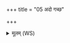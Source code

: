 +++
title = "05 अदो गच्छ"

+++
<details><summary>मूलम् (WS)</summary>

अदो गच्छ मुजवतस्ततो वा घ परस्तरम् ।  
मा स्मातो अभ्यैर्नः पुनस्तत्त्वा तक्मन्नुप ब्रुवे ॥ ५ ॥
</details>